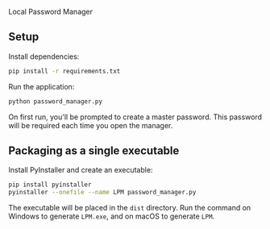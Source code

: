 Local Password Manager

## Setup

Install dependencies:

```bash
pip install -r requirements.txt
```

Run the application:

```bash
python password_manager.py
```

On first run, you'll be prompted to create a master password. This password will
be required each time you open the manager.

## Packaging as a single executable

Install PyInstaller and create an executable:

```bash
pip install pyinstaller
pyinstaller --onefile --name LPM password_manager.py
```

The executable will be placed in the `dist` directory. Run the command on
Windows to generate `LPM.exe`, and on macOS to generate `LPM`.
